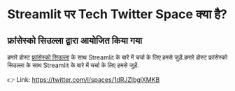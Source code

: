 # Streamlit पर Tech Twitter Space क्या है?
## फ्रांसेस्को सिउल्ला द्वारा आयोजित किया गया

हमारे होस्ट [फ्रांसेस्को सिउल्ला](https://twitter.com/FrancescoCiull4) के साथ Streamlit के बारे में चर्चा के लिए हमसे जुड़ें.हमारे होस्ट फ्रांसेस्को सिउल्ला के साथ Streamlit के बारे में चर्चा के लिए हमसे जुड़ें.

👉 Link: https://twitter.com/i/spaces/1dRJZlbglXMKB 
